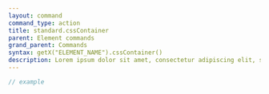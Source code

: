 ```yaml
---
layout: command
command_type: action
title: standard.cssContainer
parent: Element commands
grand_parent: Commands
syntax: getX("ELEMENT_NAME").cssContainer()
description: Lorem ipsum dolor sit amet, consectetur adipiscing elit, sed do eiusmod tempor incididunt ut labore et dolore magna aliqua. Ut enim ad minim veniam, quis nostrud exercitation ullamco laboris nisi ut aliquip ex ea commodo consequat.
---
```


```javascript
// example
```